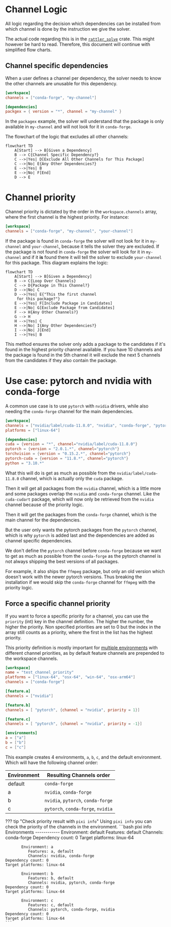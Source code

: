 # Channel Logic

All logic regarding the decision which dependencies can be installed from which channel is done by the instruction we give the solver.

The actual code regarding this is in the [`rattler_solve`](https://github.com/conda/rattler/blob/02e68c9539c6009cc1370fbf46dc69ca5361d12d/crates/rattler_solve/src/resolvo/mod.rs) crate.
This might however be hard to read.
Therefore, this document will continue with simplified flow charts.

## Channel specific dependencies

When a user defines a channel per dependency, the solver needs to know the other channels are unusable for this dependency.
```toml
[workspace]
channels = ["conda-forge", "my-channel"]

[dependencies]
packgex = { version = "*", channel = "my-channel" }
```
In the `packagex` example, the solver will understand that the package is only available in `my-channel` and will not look for it in `conda-forge`.

The flowchart of the logic that excludes all other channels:

``` mermaid
flowchart TD
    A[Start] --> B[Given a Dependency]
    B --> C{Channel Specific Dependency?}
    C -->|Yes| D[Exclude All Other Channels for This Package]
    C -->|No| E{Any Other Dependencies?}
    E -->|Yes| B
    E -->|No| F[End]
    D --> E
```

# Channel priority
Channel priority is dictated by the order in the `workspace.channels` array, where the first channel is the highest priority.
For instance:
```toml
[workspace]
channels = ["conda-forge", "my-channel", "your-channel"]
```
If the package is found in `conda-forge` the solver will not look for it in `my-channel` and `your-channel`, because it tells the solver they are excluded.
If the package is not found in `conda-forge` the solver will look for it in `my-channel` and if it **is** found there it will tell the solver to exclude `your-channel` for this package.
This diagram explains the logic:
``` mermaid
flowchart TD
    A[Start] --> B[Given a Dependency]
    B --> C{Loop Over Channels}
    C --> D{Package in This Channel?}
    D -->|No| C
    D -->|Yes| E{"This the first channel
     for this package?"}
    E -->|Yes| F[Include Package in Candidates]
    E -->|No| G[Exclude Package from Candidates]
    F --> H{Any Other Channels?}
    G --> H
    H -->|Yes| C
    H -->|No| I{Any Other Dependencies?}
    I -->|No| J[End]
    I -->|Yes| B
```

This method ensures the solver only adds a package to the candidates if it's found in the highest priority channel available.
If you have 10 channels and the package is found in the 5th channel it will exclude the next 5 channels from the candidates if they also contain the package.

# Use case: pytorch and nvidia with conda-forge
A common use case is to use `pytorch` with `nvidia` drivers, while also needing the `conda-forge` channel for the main dependencies.
```toml
[workspace]
channels = ["nvidia/label/cuda-11.8.0", "nvidia", "conda-forge", "pytorch"]
platforms = ["linux-64"]

[dependencies]
cuda = {version = "*", channel="nvidia/label/cuda-11.8.0"}
pytorch = {version = "2.0.1.*", channel="pytorch"}
torchvision = {version = "0.15.2.*", channel="pytorch"}
pytorch-cuda = {version = "11.8.*", channel="pytorch"}
python = "3.10.*"
```
What this will do is get as much as possible from the `nvidia/label/cuda-11.8.0` channel, which is actually only the `cuda` package.

Then it will get all packages from the `nvidia` channel, which is a little more and some packages overlap the `nvidia` and `conda-forge` channel.
Like the `cuda-cudart` package, which will now only be retrieved from the `nvidia` channel because of the priority logic.

Then it will get the packages from the `conda-forge` channel, which is the main channel for the dependencies.

But the user only wants the pytorch packages from the `pytorch` channel, which is why `pytorch` is added last and the dependencies are added as channel specific dependencies.

We don't define the `pytorch` channel before `conda-forge` because we want to get as much as possible from the `conda-forge` as the pytorch channel is not always shipping the best versions of all packages.

For example, it also ships the `ffmpeg` package, but only an old version which doesn't work with the newer pytorch versions.
Thus breaking the installation if we would skip the `conda-forge` channel for `ffmpeg` with the priority logic.

## Force a specific channel priority
If you want to force a specific priority for a channel, you can use the `priority` (int) key in the channel definition.
The higher the number, the higher the priority.
Non specified priorities are set to 0 but the index in the array still counts as a priority, where the first in the list has the highest priority.

This priority definition is mostly important for [multiple environments](../environments/multi_environment.md) with different channel priorities, as by default feature channels are prepended to the workspace channels.

```toml
[workspace]
name = "test_channel_priority"
platforms = ["linux-64", "osx-64", "win-64", "osx-arm64"]
channels = ["conda-forge"]

[feature.a]
channels = ["nvidia"]

[feature.b]
channels = [ "pytorch", {channel = "nvidia", priority = 1}]

[feature.c]
channels = [ "pytorch", {channel = "nvidia", priority = -1}]

[environments]
a = ["a"]
b = ["b"]
c = ["c"]
```
This example creates 4 environments, `a`, `b`, `c`, and the default environment.
Which will have the following channel order:

| Environment | Resulting Channels order           |
|-------------|------------------------------------|
| default     | `conda-forge`                      |
| a           | `nvidia`, `conda-forge`            |
| b           | `nvidia`, `pytorch`, `conda-forge` |
| c           | `pytorch`, `conda-forge`, `nvidia` |

??? tip "Check priority result with `pixi info`"
    Using `pixi info` you can check the priority of the channels in the environment.
    ```bash
    pixi info
    Environments
    ------------
           Environment: default
              Features: default
              Channels: conda-forge
    Dependency count: 0
    Target platforms: linux-64

           Environment: a
              Features: a, default
              Channels: nvidia, conda-forge
    Dependency count: 0
    Target platforms: linux-64

           Environment: b
              Features: b, default
              Channels: nvidia, pytorch, conda-forge
    Dependency count: 0
    Target platforms: linux-64

           Environment: c
              Features: c, default
              Channels: pytorch, conda-forge, nvidia
    Dependency count: 0
    Target platforms: linux-64
    ```
